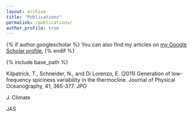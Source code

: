 ```yaml
---
layout: archive
title: "Publications"
permalink: /publications/
author_profile: true
---
```


{% if author.googlescholar %}
  You can also find my articles on <u><a href="{{author.googlescholar}}">my Google Scholar profile</a>.</u>
{% endif %}


{% include base_path %}

Kilpatrick, T., Schneider, N., and Di Lorenzo, E. (2011) Generation of low-frequency spiciness variability in the thermocline. Journal of Physical Oceanography, 41, 365-377. 
JPO

J. Climate

JAS

